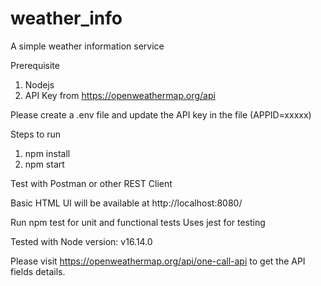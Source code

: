 # weather_info

A simple weather information service

Prerequisite

1. Nodejs
2. API Key from https://openweathermap.org/api

Please create a .env file and update the API key in the file (APPID=xxxxx)

Steps to run

1. npm install
2. npm start

Test with Postman or other REST Client

Basic HTML UI will be available at http://localhost:8080/

Run npm test for unit and functional tests
Uses jest for testing

Tested with Node version: v16.14.0

Please visit https://openweathermap.org/api/one-call-api to get the API fields details.

